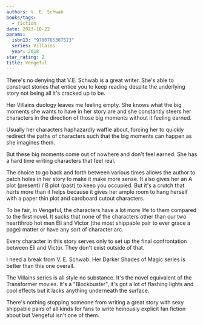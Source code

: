 ```yaml
---
authors: V. E. Schwab
books/tags:
  - fiction
date: 2023-10-22
params:
  isbn13: "9780765387523"
  series: Villains
  year: 2018
star_rating: 2
title: Vengeful
---
```


There's no denying that V.E. Schwab is a great writer. She's able to construct
stories that entice you to keep reading despite the underlying story not being
all it's cracked up to be.

Her Villains duology leaves me feeling empty. She knows what the big moments she
wants to have in her story are and she constantly steers her characters in the
direction of those big moments without it feeling earned.

<!--more-->

Usually her characters haphazardly waffle about, forcing her to quickly redirect
the paths of characters such that the big moments can happen as she imagines
them.

But these big moments come out of nowhere and don't feel earned. She has a hard
time writing characters that feel real.

The choice to go back and forth between various times allows the author to patch
holes in her story to make it make more sense. It also gives her an A plot
(present) / B plot (past) to keep you occupied. But it's a crutch that hurts
more than it helps because it gives her ample room to hang herself with a paper
thin plot and cardboard cutout characters.

To be fair, in Vengeful, the characters have a lot more life to them compared to
the first novel. It sucks that none of the characters other than our two
heartthrob hot men Eli and Victor (the most shippable pair to ever grace a page)
matter or have any sort of character arc.

Every character in this story serves only to set up the final confrontation
between Eli and Victor. They don't exist outside of that.

I need a break from V. E. Schwab. Her Darker Shades of Magic series is better
than this one overall.

The Villains series is all style no substance. It's the novel equivalent of the
Transformer movies. It's a "Blockbuster", it's got a lot of flashing lights and
cool effects but it lacks anything underneath the surface.

There's nothing stopping someone from writing a great story with sexy shippable
pairs of all kinds for fans to write heinously explicit fan fiction about but
Vengeful isn't one of them.

